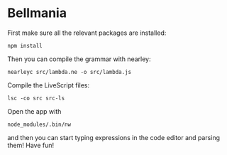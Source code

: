# Bellmania

First make sure all the relevant packages are installed:

```
npm install
```

Then you can compile the grammar with nearley:

```
nearleyc src/lambda.ne -o src/lambda.js
```

Compile the LiveScript files:
```
lsc -co src src-ls
```

Open the app with
```
node_modules/.bin/nw
```

and then you can start typing expressions in the code editor and parsing them! Have fun!